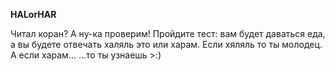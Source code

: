 **HALorHAR**

Читал коран? А ну-ка проверим! 
Пройдите тест: вам будет даваться еда, а вы будете отвечать халяль это или харам. Если хяляль то ты молодец. А если харам...        ...то ты узнаешь >:)
